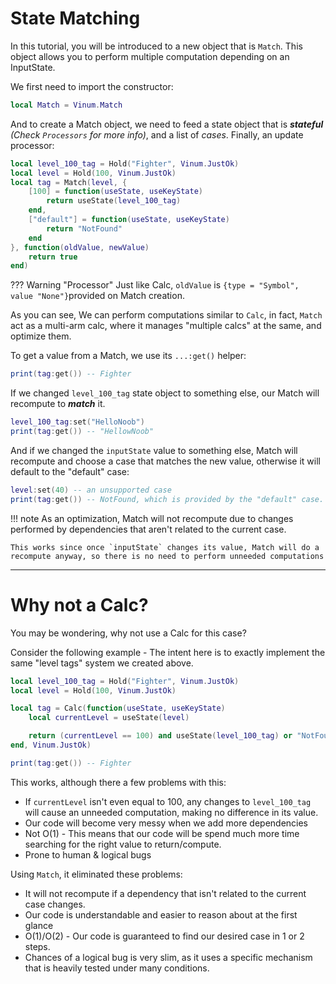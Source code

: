 # State Matching
In this tutorial, you will be introduced to a new object that is `Match`. This object allows you to perform multiple computation depending on an InputState.

We first need to import the constructor:

```lua
local Match = Vinum.Match
```

And to create a Match object, we need to feed a state object that is ***stateful*** *(Check `Processors` for more info)*, and a list of *cases*. Finally, an update processor:

```lua
local level_100_tag = Hold("Fighter", Vinum.JustOk)
local level = Hold(100, Vinum.JustOk)
local tag = Match(level, {
    [100] = function(useState, useKeyState)
        return useState(level_100_tag)
    end,
    ["default"] = function(useState, useKeyState)
        return "NotFound"
    end
}, function(oldValue, newValue)
    return true
end)
```
??? Warning "Processor"
    Just like Calc, `oldValue` is `{type = "Symbol", value "None"}`provided on Match creation.


As you can see, We can perform computations similar to `Calc`, in fact, `Match` act as a multi-arm calc, where it manages "multiple calcs" at the same, and optimize them.

To get a value from a Match, we use its `...:get()` helper:
```lua
print(tag:get()) -- Fighter
```

If we changed `level_100_tag` state object to something else, our Match will recompute to ***match*** it. 

```lua
level_100_tag:set("HelloNoob")
print(tag:get()) -- "HellowNoob"
```

And if we changed the `inputState` value to something else, Match will recompute and choose a case that matches the new value, otherwise it will default to the "default" case:

```lua
level:set(40) -- an unsupported case
print(tag:get()) -- NotFound, which is provided by the "default" case.
```

!!! note
    As an optimization, Match will not recompute due to changes performed by dependencies that aren't related to the current case.

    This works since once `inputState` changes its value, Match will do a recompute anyway, so there is no need to perform unneeded computations

_____

# Why not a Calc?

You may be wondering, why not use a Calc for this case?

Consider the following example - The intent here is to exactly implement the same "level tags" system we created above.

```lua
local level_100_tag = Hold("Fighter", Vinum.JustOk)
local level = Hold(100, Vinum.JustOk)

local tag = Calc(function(useState, useKeyState)
    local currentLevel = useState(level)

    return (currentLevel == 100) and useState(level_100_tag) or "NotFound"
end, Vinum.JustOk)

print(tag:get()) -- Fighter
```

This works, although there a few problems with this:

* If `currentLevel` isn't even equal to 100, any changes to `level_100_tag` will cause an unneeded computation, making no difference in its value.
* Our code will become very messy when we add more dependencies
* Not O(1) - This means that our code will be spend much more time searching for the right value to return/compute.
* Prone to human & logical bugs

Using `Match`, it eliminated these problems:

* It will not recompute if a dependency that isn't related to the current case changes.
* Our code is understandable and easier to reason about at the first glance
* O(1)/O(2) - Our code is guaranteed to find our desired case in 1 or 2 steps.
* Chances of a logical bug is very slim, as it uses a specific mechanism that is heavily tested under many conditions.